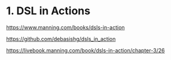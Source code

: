 






# 1. DSL in Actions


https://www.manning.com/books/dsls-in-action



https://github.com/debasishg/dsls_in_action



https://livebook.manning.com/book/dsls-in-action/chapter-3/26





